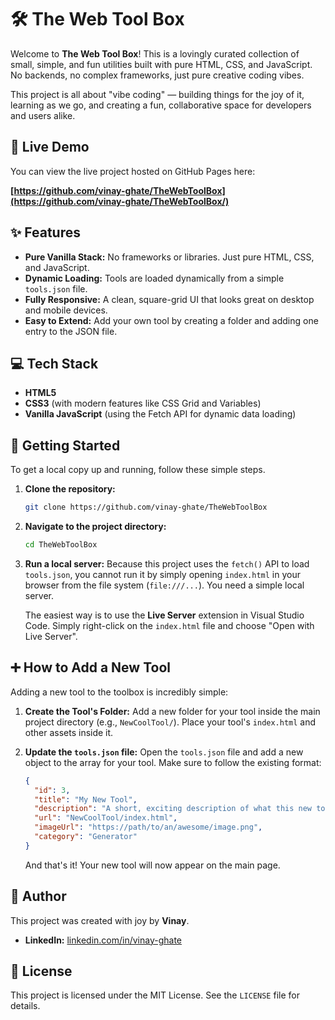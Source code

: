 # 🛠️ The Web Tool Box

Welcome to **The Web Tool Box**! This is a lovingly curated collection of small, simple, and fun utilities built with pure HTML, CSS, and JavaScript. No backends, no complex frameworks, just pure creative coding vibes.

This project is all about "vibe coding" — building things for the joy of it, learning as we go, and creating a fun, collaborative space for developers and users alike.

## 🚀 Live Demo

You can view the live project hosted on GitHub Pages here:

**[https://github.com/vinay-ghate/TheWebToolBox](https://github.com/vinay-ghate/TheWebToolBox/)**

## ✨ Features

* **Pure Vanilla Stack:** No frameworks or libraries. Just pure HTML, CSS, and JavaScript.
* **Dynamic Loading:** Tools are loaded dynamically from a simple `tools.json` file.
* **Fully Responsive:** A clean, square-grid UI that looks great on desktop and mobile devices.
* **Easy to Extend:** Add your own tool by creating a folder and adding one entry to the JSON file.

## 💻 Tech Stack

* **HTML5**
* **CSS3** (with modern features like CSS Grid and Variables)
* **Vanilla JavaScript** (using the Fetch API for dynamic data loading)

## 🔧 Getting Started

To get a local copy up and running, follow these simple steps.

1.  **Clone the repository:**
    ```sh
    git clone https://github.com/vinay-ghate/TheWebToolBox
    ```
2.  **Navigate to the project directory:**
    ```sh
    cd TheWebToolBox
    ```
3.  **Run a local server:**
    Because this project uses the `fetch()` API to load `tools.json`, you cannot run it by simply opening `index.html` in your browser from the file system (`file:///...`). You need a simple local server.

    The easiest way is to use the **Live Server** extension in Visual Studio Code. Simply right-click on the `index.html` file and choose "Open with Live Server".

## ➕ How to Add a New Tool

Adding a new tool to the toolbox is incredibly simple:

1.  **Create the Tool's Folder:**
    Add a new folder for your tool inside the main project directory (e.g., `NewCoolTool/`). Place your tool's `index.html` and other assets inside it.

2.  **Update the `tools.json` file:**
    Open the `tools.json` file and add a new object to the array for your tool. Make sure to follow the existing format:

    ```json
    {
      "id": 3,
      "title": "My New Tool",
      "description": "A short, exciting description of what this new tool does.",
      "url": "NewCoolTool/index.html",
      "imageUrl": "https://path/to/an/awesome/image.png",
      "category": "Generator"
    }
    ```
    And that's it! Your new tool will now appear on the main page.

## 👤 Author

This project was created with joy by **Vinay**.

* **LinkedIn:** [linkedin.com/in/vinay-ghate](https://www.linkedin.com/in/vinay-ghate/)

## 📄 License

This project is licensed under the MIT License. See the `LICENSE` file for details.
